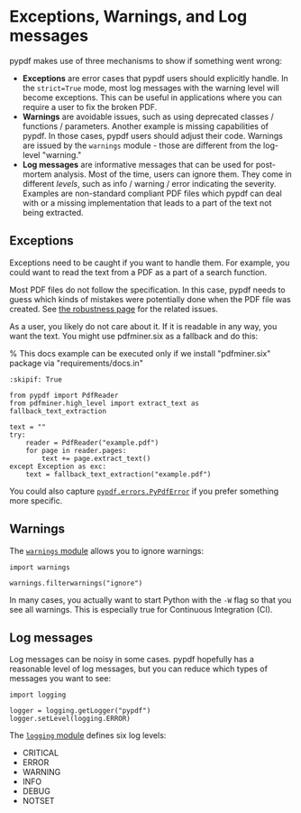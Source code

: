 # Exceptions, Warnings, and Log messages

pypdf makes use of three mechanisms to show if something went wrong:

* **Exceptions** are error cases that pypdf users should explicitly handle.
  In the `strict=True` mode, most log messages with the warning level will
  become exceptions. This can be useful in applications where you can require
  a user to fix the broken PDF.
* **Warnings** are avoidable issues, such as using deprecated classes /
  functions / parameters. Another example is missing capabilities of pypdf.
  In those cases, pypdf users should adjust their code. Warnings
  are issued by the `warnings` module - those are different from the log-level
  "warning."
* **Log messages** are informative messages that can be used for post-mortem
  analysis. Most of the time, users can ignore them. They come in different
  *levels*, such as info / warning / error indicating the severity.
  Examples are non-standard compliant PDF files which pypdf can deal with or
  a missing implementation that leads to a part of the text not being extracted.


## Exceptions

Exceptions need to be caught if you want to handle them. For example, you could
want to read the text from a PDF as a part of a search function.

Most PDF files do not follow the specification. In this case, pypdf needs to
guess which kinds of mistakes were potentially done when the PDF file was created.
See [the robustness page](robustness.md) for the related issues.

As a user, you likely do not care about it. If it is readable in any way, you
want the text. You might use pdfminer.six as a fallback and do this:

% This docs example can be executed only if we install "pdfminer.six" package via "requirements/docs.in"
```{testcode}
:skipif: True

from pypdf import PdfReader
from pdfminer.high_level import extract_text as fallback_text_extraction

text = ""
try:
    reader = PdfReader("example.pdf")
    for page in reader.pages:
        text += page.extract_text()
except Exception as exc:
    text = fallback_text_extraction("example.pdf")
```

You could also capture [`pypdf.errors.PyPdfError`](https://github.com/py-pdf/pypdf/blob/main/pypdf/errors.py)
if you prefer something more specific.

## Warnings

The [`warnings` module](https://docs.python.org/3/library/warnings.html) allows
you to ignore warnings:

```{testcode}
import warnings

warnings.filterwarnings("ignore")
```

In many cases, you actually want to start Python with the `-W` flag so that you
see all warnings. This is especially true for Continuous Integration (CI).

## Log messages

Log messages can be noisy in some cases. pypdf hopefully has a reasonable
level of log messages, but you can reduce which types of messages you want to
see:

```{testcode}
import logging

logger = logging.getLogger("pypdf")
logger.setLevel(logging.ERROR)
```

The [`logging` module](https://docs.python.org/3/library/logging.html#logging-levels)
defines six log levels:

* CRITICAL
* ERROR
* WARNING
* INFO
* DEBUG
* NOTSET
